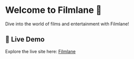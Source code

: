 # Welcome to Filmlane 🎥  

Dive into the world of films and entertainment with Filmlane!  

## 🌟 Live Demo  

Explore the live site here: [Filmlane](https://sumandey7684.github.io/Filmlane/)  
